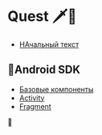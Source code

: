 # Quest 🗡️📜

- [НАчальный текст](text.md)

## 🤖Android SDK 
- [Базовые компоненты](BASE_COMPONENT.md)
- [Activity](ACTIVITY.md)
- [Fragment](FRAGMENT.md)


🌱
